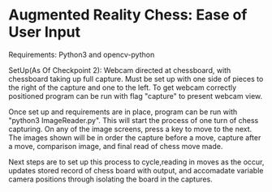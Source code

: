 # Augmented Reality Chess: Ease of User Input

Requirements: Python3 and opencv-python

SetUp(As Of Checkpoint 2): Webcam directed at chessboard, with chessboard taking up full capture. Must be set up with one side of pieces to the right of the capture and one to the left. To get webcam correctly positioned program can be run with flag "capture" to present webcam view. 

Once set up and requirements are in place, program can be run with "python3 ImageReader.py". This will start the process of one turn of chess capturing. On any of the image screens, press a key to move to the next. The images shown will be in order the capture before a move, capture after a move, comparison image, and final read of chess move made. 

Next steps are to set up this process to cycle,reading in moves as the occur, updates stored record of chess board with output, and accomadate variable camera positions through isolating the board in the captures.



